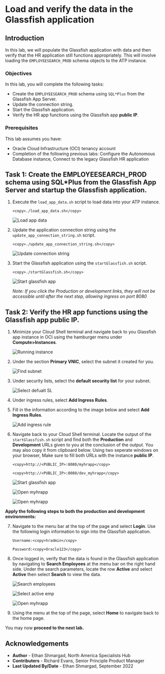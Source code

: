 # Load and verify the data in the Glassfish application

## Introduction

In this lab, we will populate the Glassfish application with data and then verify that the HR application still functions appropriately. This will involve loading the `EMPLOYEESEARCH_PROD` schema objects to the ATP instance.

### Objectives

In this lab, you will complete the following tasks:

- Create the `EMPLOYEESEARCH_PROD` schema using `SQL*Plus` from the Glassfish App Server.
- Update the connection string.
- Start the Glassfish application.
- Verify the HR app functions using the Glassfish app **public IP**.

### Prerequisites

This lab assumes you have:
- Oracle Cloud Infrastructure (OCI) tenancy account
- Completion of the following previous labs: Configure the Autonomous Database instance, Connect to the legacy Glassfish HR application

## Task 1: Create the EMPLOYEESEARCH_PROD schema using SQL*Plus from the Glassfish App Server and startup the Glassfish application.

1. Execute the `load_app_data.sh` script to load data into your ATP instance.

    ```
    <copy>./load_app_data.sh</copy>
    ```

    ![Load app data](images/load-app-data.png)

2. Update the application connection string using the `update_app_connection_string.sh` script.

    ```
    <copy>./update_app_connection_string.sh</copy>
    ```

    ![Update connection string](images/update-connection-string.png)

3. Start the Glassfish application using the `startGlassfish.sh` script.

    ```
    <copy>./startGlassfish.sh</copy>
    ```

    ![Start glassfish app](images/glassfish-start.png)

    *Note: If you click the Production or development links, they will not be accessible until after the next step, allowing ingress on port 8080*

## Task 2: Verify the HR app functions using the Glassfish app public IP.

1. Minimize your Cloud Shell terminal and navigate back to you Glassfish app instance in OCI using the hamburger menu under **Compute>Instances**.

    ![Running instance](images/instance-running.png)

2. Under the section **Primary VNIC**, select the subnet it created for you.

    ![Find subnet](images/subnet.png)

3. Under security lists, select the **default security list** for your subnet.

    ![Select defualt SL](images/default-list.png)

4. Under ingress rules, select **Add Ingress Rules**.

5. Fill in the information according to the image below and select **Add Ingress Rules**.

    ![Add ingress rule](images/add-ingress.png)

6. Navigate back to your Cloud Shell terminal. Locate the output of the `startGlassfish.sh` script and find both the **Production** and **Development** URLs given to you at the conclusion of the output. You may also copy it from clipboard below. Using two seperate windows on your browser, Make sure to fill both URLs with the instance **public IP**. 

    ```
    <copy>http://<PUBLIC_IP>:8080/myhrapp</copy>
    ```

    ```
    <copy>http://<PUBLIC_IP>:8080/dev_myhrapp</copy>
    ```

    ![Start glassfish app](images/glassfish-start.png)

    ![Open myhrapp](images/front-page-prod.png)

    ![Open myhrapp](images/front-page-dev.png)

**Apply the following steps to both the production and development environments:**

7. Navigate to the menu bar at the top of the page and select **Login**. Use the following login information to sign into the Glassfish application.

    ```
    Username:<copy>hradmin</copy>
    ```

    ```
    Password:<copy>Oracle123</copy>
    ```

8. Once logged in, verify that the data is found in the Glassfish application by navigating to **Search Employees** at the menu bar on the right hand side. Under the search parameters, locate the row **Active** and select **Active** then select **Search** to view the data.

    ![Search employees](images/search-emp.png)

    ![Select active emp](images/select-active.png)

    ![Open myhrapp](images/verify-data.png)

9. Using the menu at the top of the page, select **Home** to navigate back to the home page.

You may now **proceed to the next lab.**

## Acknowledgements

- **Author** - Ethan Shmargad, North America Specialists Hub
- **Contributers** - Richard Evans, Senior Principle Product Manager
- **Last Updated By/Date** - Ethan Shmargad, September 2022
